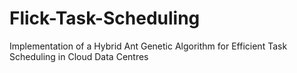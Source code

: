 # Flick-Task-Scheduling
Implementation of a Hybrid Ant Genetic Algorithm for Efficient Task Scheduling in Cloud Data Centres

